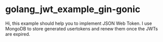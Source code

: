 # golang_jwt_example_gin-gonic

Hi, this example should help you to implement JSON Web Token. I use MongoDB to store generated usertokens and renew them once the JWTs are expired.